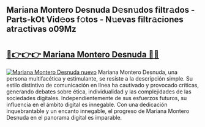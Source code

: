 ## Mariana Montero Desnuda D𝚎sn𝚞dos filtr𝚊dos - Parts-kOt Vid𝚎os f𝚘tos - N𝚞evas filtr𝚊ciones atr𝚊ctivas o09Mz

# <h2><a href="http://mbatgbj.tromn.icu/?c=Mariana+Montero+Desnuda">🔗👉👉👉 Mariana Montero Desnuda 🔗🔗</a></h2>

[![Mariana Montero Desnuda nuevo](https://i.imgur.com/pEAQMta.gif)](http://mbatgbj.tromn.icu/?c=Mariana+Montero+Desnuda)
Mariana Montero Desnuda, una persona multifacética y estimulante, se resiste a la descripción simple. Su estilo distintivo de comunicación en línea ha cautivado y provocado críticas, generando debates sobre ética, individualidad y las complejidades de las sociedades digitales. Independientemente de sus esfuerzos futuros, su influencia en el ámbito digital es innegable. Con una dedicación inquebrantable y un encanto innegable, el progreso de Mariana Montero Desnuda en el panorama digital es imparable.
